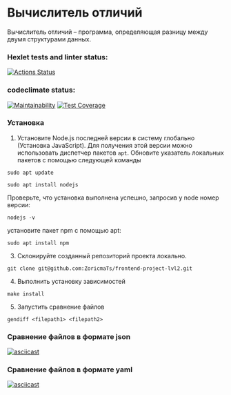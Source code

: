 # Вычислитель отличий
Вычислитель отличий – программа, определяющая разницу между двумя структурами данных.

### Hexlet tests and linter status:
[![Actions Status](https://github.com/ZoricmaTs/frontend-project-lvl2/workflows/hexlet-check/badge.svg)](https://github.com/ZoricmaTs/frontend-project-lvl2/actions)

### codeclimate status:
[![Maintainability](https://api.codeclimate.com/v1/badges/5a36a0d47c0a44869eb6/maintainability)](https://codeclimate.com/github/ZoricmaTs/frontend-project-lvl2/maintainability)
[![Test Coverage](https://api.codeclimate.com/v1/badges/5a36a0d47c0a44869eb6/test_coverage)](https://codeclimate.com/github/ZoricmaTs/frontend-project-lvl2/test_coverage)

### Установка
1. Установите Node.js последней версии в систему глобально (Установка JavaScript).
Для получения этой версии можно использовать диспетчер пакетов ```apt```. Обновите указатель локальных пакетов с помощью следующей команды

```sudo apt update```

```sudo apt install nodejs```

Проверьте, что установка выполнена успешно, запросив у node номер версии:

```nodejs -v```

установите пакет npm с помощью apt:

```sudo apt install npm```

3. Склонируйте созданный репозиторий проекта локально.

```git clone git@github.com:ZoricmaTs/frontend-project-lvl2.git```

4. Выполнить установку зависимостей

```make install```

5. Запустить сравнение файлов

```gendiff <filepath1> <filepath2>```

### Сравнение файлов в формате json
[![asciicast](https://asciinema.org/a/GFkTsClBGo9E1Ta2uJqe7KJkm.png)](https://asciinema.org/a/GFkTsClBGo9E1Ta2uJqe7KJkm)
### Сравнение файлов в формате yaml
[![asciicast](https://asciinema.org/a/J8ZspIigeUcmm3HwXl66rUxY4.png)](https://asciinema.org/a/J8ZspIigeUcmm3HwXl66rUxY4)

